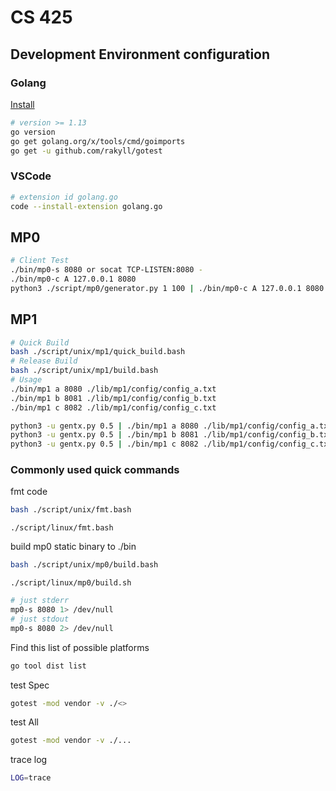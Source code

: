 # CS 425

## Development Environment configuration

### Golang

[Install](https://golang.org/doc/install)

```bash
# version >= 1.13
go version
go get golang.org/x/tools/cmd/goimports
go get -u github.com/rakyll/gotest
```

### VSCode

```bash
# extension id golang.go
code --install-extension golang.go
```

## MP0

```bash
# Client Test
./bin/mp0-s 8080 or socat TCP-LISTEN:8080 -
./bin/mp0-c A 127.0.0.1 8080
python3 ./script/mp0/generator.py 1 100 | ./bin/mp0-c A 127.0.0.1 8080
```

## MP1

```bash
# Quick Build
bash ./script/unix/mp1/quick_build.bash
# Release Build
bash ./script/unix/mp1/build.bash
# Usage
./bin/mp1 a 8080 ./lib/mp1/config/config_a.txt
./bin/mp1 b 8081 ./lib/mp1/config/config_b.txt
./bin/mp1 c 8082 ./lib/mp1/config/config_c.txt

python3 -u gentx.py 0.5 | ./bin/mp1 a 8080 ./lib/mp1/config/config_a.txt
python3 -u gentx.py 0.5 | ./bin/mp1 b 8081 ./lib/mp1/config/config_b.txt
python3 -u gentx.py 0.5 | ./bin/mp1 c 8082 ./lib/mp1/config/config_c.txt
```

### Commonly used quick commands

fmt code

```bash
bash ./script/unix/fmt.bash
```
```linux
./script/linux/fmt.bash
```

build mp0 static binary to ./bin

```bash
bash ./script/unix/mp0/build.bash
```
```linux
./script/linux/mp0/build.sh
```

```bash
# just stderr
mp0-s 8080 1> /dev/null
# just stdout
mp0-s 8080 2> /dev/null
```

Find this list of possible platforms

```bash
go tool dist list
```

test Spec

```bash
gotest -mod vendor -v ./<>
```

test All

```bash
gotest -mod vendor -v ./...
```

trace log

```bash
LOG=trace
```
